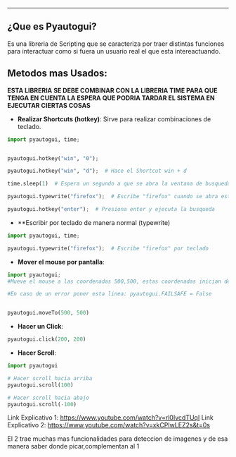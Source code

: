 
---
## ¿Que es Pyautogui?
Es una libreria de Scripting que se caracteriza por traer distintas funciones para interactuar como si fuera un usuario real el que esta intereactuando. 

## Metodos mas Usados:

**ESTA LIBRERIA SE DEBE COMBINAR CON LA LIBRERIA TIME PARA QUE TENGA EN CUENTA LA ESPERA QUE PODRIA TARDAR EL SISTEMA EN EJECUTAR CIERTAS COSAS**

- **Realizar Shortcuts (hotkey)**:
	 Sirve para realizar combinaciones de teclado.
```python
import pyautogui, time;


pyautogui.hotkey("win", "0");

pyautogui.hotkey("win", "d");  # Hace el Shortcut win + d

time.sleep(1)  # Espera un segundo a que se abra la ventana de busqueda

pyautogui.typewrite("firefox");  # Escribe "firefox" cuando se abra esta venta

pyautogui.hotkey("enter");  # Presiona enter y ejecuta la busqueda


```

- **Escribir por teclado de manera normal (typewrite)
```python
import pyautogui, time;

pyautogui.typewrite("firefox");  # Escribe "firefox" por teclado

```

- **Mover el mouse por pantalla**:
```python
import pyautogui;
#Mueve el mouse a las coordenadas 500,500, estas coordenadas inician desde la parte superior izquierda en 0,0

#En caso de un error poner esta linea: pyautogui.FAILSAFE = False


pyautogui.moveTo(500, 500)
```

- **Hacer un Click**:

```python
pyautogui.click(200, 200)
```

- **Hacer Scroll**:
```python
import pyautogui

# Hacer scroll hacia arriba
pyautogui.scroll(100)

# Hacer scroll hacia abajo
pyautogui.scroll(-100)
```


Link Explicativo 1: https://www.youtube.com/watch?v=rl0IvcdTUqI
Link Explicativo 2: https://www.youtube.com/watch?v=xkCPIwLEZ2s&t=0s

El 2 trae muchas mas funcionalidades para deteccion de imagenes y de esa manera saber donde picar,complementan al 1
